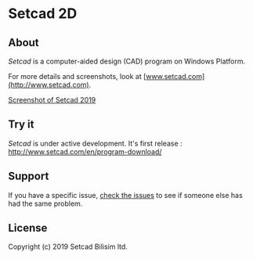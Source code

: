 # Setcad 2D

## About
*Setcad* is a computer-aided design (CAD) program on Windows Platform.

For more details and screenshots, look at [www.setcad.com](http://www.setcad.com).

[Screenshot of Setcad 2019](https://github.com/Setcad/Setcad_2D/blob/master/setcadScreen2019.png) 

## Try it
*Setcad* is under active development.  It's first release : http://www.setcad.com/en/program-download/

## Support

If you have a specific issue, [check the issues](https://github.com/Setcad/Setcad_2D/issues) to see if someone else has had the same problem.

## License

Copyright (c) 2019 Setcad Bilisim ltd.
